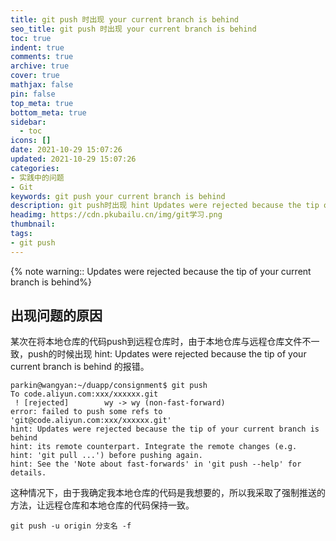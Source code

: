```yaml
---
title: git push 时出现 your current branch is behind
seo_title: git push 时出现 your current branch is behind
toc: true
indent: true
comments: true
archive: true
cover: true
mathjax: false
pin: false
top_meta: true
bottom_meta: true
sidebar:
  - toc
icons: []
date: 2021-10-29 15:07:26
updated: 2021-10-29 15:07:26
categories:
- 实践中的问题
- Git
keywords: git push your current branch is behind
description: git push时出现 hint Updates were rejected because the tip of your current branch is behind
headimg: https://cdn.pkubailu.cn/img/git学习.png
thumbnail:
tags:
- git push
---
```


{% note warning:: Updates were rejected because the tip of your current branch is behind%}

## 出现问题的原因
某次在将本地仓库的代码push到远程仓库时，由于本地仓库与远程仓库文件不一致，push的时候出现 hint: Updates were rejected because the tip of your current branch is behind 的报错。
```
parkin@wangyan:~/duapp/consignment$ git push
To code.aliyun.com:xxx/xxxxxx.git
 ! [rejected]        wy -> wy (non-fast-forward)
error: failed to push some refs to 'git@code.aliyun.com:xxx/xxxxxx.git'
hint: Updates were rejected because the tip of your current branch is behind
hint: its remote counterpart. Integrate the remote changes (e.g.
hint: 'git pull ...') before pushing again.
hint: See the 'Note about fast-forwards' in 'git push --help' for details.

```
这种情况下，由于我确定我本地仓库的代码是我想要的，所以我采取了强制推送的方法，让远程仓库和本地仓库的代码保持一致。
```
git push -u origin 分支名 -f
```
